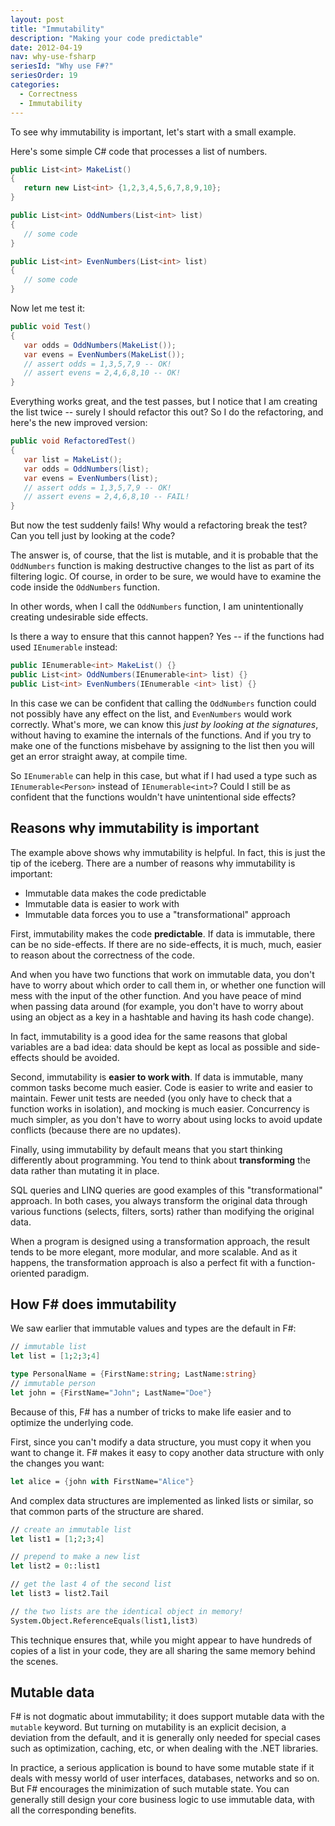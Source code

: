 ```yaml
---
layout: post
title: "Immutability"
description: "Making your code predictable"
date: 2012-04-19
nav: why-use-fsharp
seriesId: "Why use F#?"
seriesOrder: 19
categories:
  - Correctness
  - Immutability
---
```


To see why immutability is important, let's start with a small example.

Here's some simple C# code that processes a list of numbers.

```csharp
public List<int> MakeList()
{
   return new List<int> {1,2,3,4,5,6,7,8,9,10};
}

public List<int> OddNumbers(List<int> list)
{
   // some code
}

public List<int> EvenNumbers(List<int> list)
{
   // some code
}
```

Now let me test it:

```csharp
public void Test()
{
   var odds = OddNumbers(MakeList());
   var evens = EvenNumbers(MakeList());
   // assert odds = 1,3,5,7,9 -- OK!
   // assert evens = 2,4,6,8,10 -- OK!
}
```

Everything works great, and the test passes, but I notice that I am creating the list twice -- surely I should refactor this out?  So I do the refactoring, and here's the new improved version:

```csharp
public void RefactoredTest()
{
   var list = MakeList();
   var odds = OddNumbers(list);
   var evens = EvenNumbers(list);
   // assert odds = 1,3,5,7,9 -- OK!
   // assert evens = 2,4,6,8,10 -- FAIL!
}
```

But now the test suddenly fails! Why would a refactoring break the test? Can you tell just by looking at the code?

The answer is, of course, that the list is mutable, and it is probable that the `OddNumbers` function is making destructive changes to the list as part of its filtering logic. Of course, in order to be sure, we would have to examine the code inside the `OddNumbers` function.

In other words, when I call the `OddNumbers` function, I am unintentionally creating undesirable side effects.

Is there a way to ensure that this cannot happen?  Yes -- if the functions had used `IEnumerable` instead:

```csharp
public IEnumerable<int> MakeList() {}
public List<int> OddNumbers(IEnumerable<int> list) {}
public List<int> EvenNumbers(IEnumerable <int> list) {}
```

In this case we can be confident that calling the `OddNumbers` function could not possibly have any effect on the list, and `EvenNumbers` would work correctly. What's more, we can know this *just by looking at the signatures*, without having to examine the internals of the functions.  And if you try to make one of the functions misbehave by assigning to the list then you will get an error straight away, at compile time.

So `IEnumerable` can help in this case, but what if I had used a type such as `IEnumerable<Person>` instead of `IEnumerable<int>`? Could I still be as confident that the functions wouldn't have unintentional side effects?

## Reasons why immutability is important

The example above shows why immutability is helpful. In fact, this is just the tip of the iceberg. There are a number of reasons why immutability is important:

* Immutable data makes the code predictable
* Immutable data is easier to work with
* Immutable data forces you to use a "transformational" approach

First, immutability makes the code **predictable**. If data is immutable, there can be no side-effects. If there are no side-effects, it is much, much, easier to reason about the correctness of the code.

And when you have two functions that work on immutable data, you don't have to worry about which order to call them in, or whether one function will mess with the input of the other function.  And you have peace of mind when passing data around (for example, you don't have to worry about using an object as a key in a hashtable and having its hash code change).

In fact, immutability is a good idea for the same reasons that global variables are a bad idea: data should be kept as local as possible and side-effects should be avoided.

Second, immutability is **easier to work with**.  If data is immutable, many common tasks become much easier.  Code is easier to write and easier to maintain. Fewer unit tests are needed (you only have to check that a function works in isolation), and mocking is much easier. Concurrency is much simpler, as you don't have to worry about using locks to avoid update conflicts (because there are no updates).

Finally, using immutability by default means that you start thinking differently about programming. You tend to think about **transforming** the data rather than mutating it in place.

SQL queries and LINQ queries are good examples of this "transformational" approach.  In both cases, you always transform the original data through various functions (selects, filters, sorts) rather than modifying the original data.

When a program is designed using a transformation approach, the result tends to be more elegant, more modular, and more scalable. And as it happens, the transformation approach is also a perfect fit with a function-oriented paradigm.

## How F# does immutability

We saw earlier that immutable values and types are the default in F#:

```fsharp
// immutable list
let list = [1;2;3;4]

type PersonalName = {FirstName:string; LastName:string}
// immutable person
let john = {FirstName="John"; LastName="Doe"}
```

Because of this, F# has a number of tricks to make life easier and to optimize the underlying code.

First, since you can't modify a data structure, you must copy it when you want to change it. F# makes it easy to copy another data structure with only the changes you want:

```fsharp
let alice = {john with FirstName="Alice"}
```

And complex data structures are implemented as linked lists or similar, so that common parts of the structure are shared.

```fsharp
// create an immutable list
let list1 = [1;2;3;4]

// prepend to make a new list
let list2 = 0::list1

// get the last 4 of the second list
let list3 = list2.Tail

// the two lists are the identical object in memory!
System.Object.ReferenceEquals(list1,list3)
```

This technique ensures that, while you might appear to have hundreds of copies of a list in your code, they are all sharing the same memory behind the scenes.

## Mutable data

F# is not dogmatic about immutability; it does support mutable data with the `mutable` keyword. But turning on mutability is an explicit decision, a deviation from the default, and it is generally only needed for special cases such as optimization, caching, etc, or when dealing with the .NET libraries.

In practice, a serious application is bound to have some mutable state if it deals with messy world of user interfaces, databases, networks and so on.  But F# encourages the minimization of such mutable state. You can generally still design your core business logic to use immutable data, with all the corresponding benefits.

